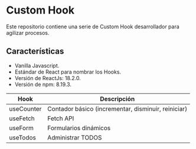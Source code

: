 # Custom Hook

Este repositorio contiene una serie de Custom Hook desarrollador para agilizar procesos.

## Características

- Vanilla Javascript.
- Estándar de React para nombrar los Hooks.
- Versión de ReactJs: 18.2.0.
- Versión de npm: 8.19.3.

| Hook       | Descripción                                         |
| ---------- | --------------------------------------------------- |
| useCounter | Contador básico (incrementar, disminuir, reiniciar) |
| useFetch   | Fetch API                                           |
| useForm    | Formularios dinámicos                               |
| useTodos   | Administrar TODOS                                   |
